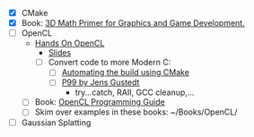 - [x] CMake
- [x] Book: [3D Math Primer for Graphics and Game Development.](https://gamemath.com/)
- [ ] OpenCL
  - [Hands On OpenCL](https://github.com/HandsOnOpenCL/Exercises-Solutions)
    - [Slides](https://github.com/HandsOnOpenCL/Lecture-Slides)
    - [ ] Convert code to more Modern C:
      - [ ] [Automating the build using CMake](https://github.com/KhronosGroup/OpenCL-Guide/blob/main/chapters/getting_started_linux.md#automating-the-build-using-cmake)
      - [ ] [P99 by Jens Gustedt](https://gitlab.inria.fr/gustedt/p99)
        - try...catch, RAII, GCC cleanup,...
  - [ ] Book: [OpenCL Programming Guide](https://github.com/bgaster/opencl-book-samples)
  - [ ] Skim over examples in these books: ~/Books/OpenCL/
- [ ] Gaussian Splatting
